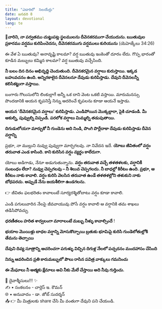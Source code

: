 ```yaml
---
title: "ఎడారిలో  సెలయేర్లు"
date: జనవరి 8
layout: devotional
lang: te
---
```

**📖వారిని, నా పర్వతము చుట్టుపట్ల స్థలములను దీవెనకరముగా చేయుదును. ఋతువుల ప్రకారము వర్షము కురిపించెదను, దీవెనకరముగు వర్షములు కురియును**
 (యెహెజ్కేలు 34:26)

ఈ వేళ ఏ ఋతువు? అనావృష్టి కాలమా? వర్ష ఋతువు ఇంకెంతో దూరం లేదు. గొప్ప భారంతో కూడిన మబ్బులు కమ్మిన కాలమా? వర్ష ఋతువు వచ్చేసింది. 

**నీ బలం దిన దినం అభివృద్ది చెందుతుంది. దీవెనకరమైన వర్షాలు కురుస్తాయి. ఇక్కడ బహువచనం ఉంది. అన్నిరకాలైన దీవెనలనూ దేవుడు కురిపిస్తాడు. దేవుని దీవెనలన్నీ కలిసికట్టుగా వస్తాయి.**

 బంగారు గొలుసులోని లింకుల్లాగే అన్నీ ఒక దాని వెంట ఒకటి వస్తాయి. మారుమనస్సు పొందడానికి ఆయన కృపనిస్తే నిన్ను ఆదరించే కృపలను కూడా ఆయనే ఇస్తాడు. 

**ఆయన ‘దీవెనకరమైన వర్షాలు’ కురిపిస్తాడు. ఎండిపోయిన మొక్కల్లారా, పైకి చూడండి. మీ ఆకుల్ని, పువ్వుల్ని విప్పండి. పరలోక వర్షాలు మిమ్మల్ని తడుపుతాయి.**

**దిగుడులోయగా మార్చుకో నీ గుండెను అది నిండి, పొంగి పొర్లేదాకా దేవుడు కురిపిస్తాడు దీవెన వర్షాన్ని** 

ప్రభూ, నా ముల్లుని నువ్వు పువ్వుగా మార్చగలవు. నా నివేదన ఇదే. 
**యోబు జీవితంలో వర్షం తరువాత ఎండ కాసింది. కాని కురిసిన వర్షం వ్యర్ధం కాలేదుగా.** 

యోబు అడిగాడు, నేనూ అడుగుతున్నాను. 
**వర్షం తరువాత వచ్చే తళతళలకు, వర్షానికీ సంబంధం లేదా? నువ్వు చెప్పగలవు – నీ శిలువ చెప్పగలదు. నీ బాధల్లో కిరీటం ఉంది. ప్రభూ, ఆ కిరీటం నాకు కావాలి. వర్షం కురిసి వెలసిన తరువాత ఉండే తళతళల్లోని తళుకుని నాకు బోధపరచు. అప్పుడే నేను జయశీలిగా ఉండగలను.** 

👉 జీవితం ఫలభరితం కావాలంటే సూర్యరశ్మితోబాటు వర్షం కూడా కావాలి. 

ఎండి పగులువారిన నేలపై
జీవవాయువు పోసే వర్షం కావాలి 
ఆ వర్షానికి తమ శాఖలు తడిసిపోవచ్చు 

**ధరణీతలం హరిత శాద్వలంగా మారాలంటే మబ్బు నీళ్ళు కావాల్సిందే** !

**భయాల మొయిళ్లు బాధల వర్షాన్ని మోసుకొచ్చాయి బ్రతుకు భూమిపై కురిసి గుండెలోతుల్లోకి తేమను తెచ్చాయి**

**దేవుని దివ్య సూత్రాన్ని ఆచరించగా పగుళ్ళు విచ్చిన దిగుళ్ల నేలలో పచ్చదనం మందహాసం చేసింది**
 
**నిన్ను ఆవరించిన ప్రతి కారుమబ్బులో పౌలు రాసిన పవిత్ర వాక్కులు గమనించు** 

**ఈ మేఘాలు నీ ఆత్మకు క్షేమాలు అవి నీకు మేలే చేస్తాయి అది నీవు గుర్తించు.**

<div class="blessing">🙏 <span class="bless-text">దైవాశ్శీసులు!!!</span> ✨</div>

<div class="credit">✍️ <span class="credit-text">▪ సంకలనం - చార్లెస్ ఇ. కౌమన్</span></div>
<div class="credit">🌐 <span class="credit-text">▪ అనువాదం - డా. జోబ్ సుదర్శన్</span></div>


<div class="share">📤 👉 <span class="share-text">మీ మిత్రులకు share చేసి మీ వంతుగా దేవుని పని చేయండి.</span></div>
